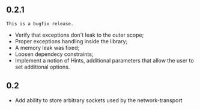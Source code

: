 0.2.1
-----
    This is a bugfix release.

  * Verify that exceptions don't leak to the outer scope;
  * Proper exceptions handling inside the library;
  * A memory leak was fixed;
  * Loosen dependecy constraints;
  * Implement a notion of Hints, additional parameters
    that allow the user to set additional options.

0.2
-----
  * Add ability to store arbitrary sockets used by the
    network-transport
